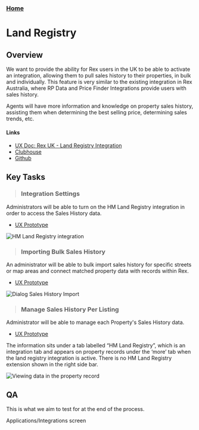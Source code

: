 
### [Home](../README.md)

# Land Registry

## Overview

We want to provide the ability for Rex users in the UK to be able to activate an integration, allowing them to pull sales history to their properties, in bulk and individually. This feature is very similar to the existing integration in Rex Australia, where RP Data and Price Finder Integrations provide users with sales history.

Agents will have more information and knowledge on property sales history, assisting them when determining the best selling price, determining sales trends, etc.

#### Links

- [UX Doc: Rex UK - Land Registry Integration](https://docs.google.com/document/d/1OqpiBrKFJcKu4VwY-akVB4J79A6_1ZlgR_tLZoYC8BU/edit#heading=h.yduvmhvc306d)
- [Clubhouse](https://app.clubhouse.io/rexlabs/stories/space/27509/everything)
- [Github](https://github.com/rexlabsio/rex-app)

## Key Tasks

> ### Integration Settings 
Administrators will be able to turn on the HM Land Registry integration in order to access the Sales History data.  
- [UX Prototype](https://projects.invisionapp.com/share/5RQ0GEFUPJQ#/screens)

![HM Land Registry integration](https://firebasestorage.googleapis.com/v0/b/docsify-react.appspot.com/o/land-registry%2FHM%20Land%20Registry%20integration.png?alt=media&token=f9e2f016-4d4b-4245-85d7-e49cca35e621
)

> ### Importing Bulk Sales History  
An administrator will be able to bulk import sales history for specific streets or map areas and connect matched property data with records within Rex.
- [UX Prototype](https://projects.invisionapp.com/share/KMQ0GDKQD7Y#/screens)

![Dialog Sales History Import](https://firebasestorage.googleapis.com/v0/b/docsify-react.appspot.com/o/land-registry%2FDialog%20Sales%20History%20Import.png?alt=media&token=bc162e72-a2c2-4221-8cd3-fe1623155774)

> ### Manage Sales History Per Listing  
Administrator will be able to manage each Property's Sales History data.
- [UX Prototype](https://projects.invisionapp.com/share/KRQ0GD98JPC#/screens)

The information sits under a tab labelled “HM Land Registry”, which is an integration tab and appears on property records under the ‘more’ tab when the land registry integration is active.
There is no HM Land Registry extension shown in the right side bar.

![Viewing data in the property record](https://firebasestorage.googleapis.com/v0/b/docsify-react.appspot.com/o/land-registry%2FViewing%20data%20in%20the%20property%20record.png?alt=media&token=ac86df0c-56c6-41bf-9b12-52803f8bc7ac)

## QA

This is what we aim to test for at the end of the process.



Applications/Integrations screen






